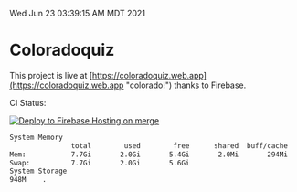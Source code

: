 Wed Jun 23 03:39:15 AM MDT 2021

# Coloradoquiz


This project is live at [https://coloradoquiz.web.app](https://coloradoquiz.web.app "colorado!") thanks to Firebase.

CI Status: 

[![Deploy to Firebase Hosting on merge](https://github.com/teamkushal/coloradoquiz/actions/workflows/firebase-hosting-merge.yml/badge.svg)](https://github.com/teamkushal/coloradoquiz/actions/workflows/firebase-hosting-merge.yml)

```bash
System Memory
               total        used        free      shared  buff/cache   available
Mem:           7.7Gi       2.0Gi       5.4Gi       2.0Mi       294Mi       5.4Gi
Swap:          7.7Gi       2.0Gi       5.6Gi
System Storage
948M	.
```
```bash
